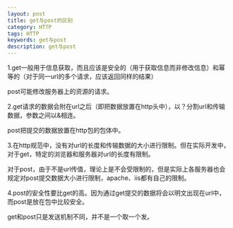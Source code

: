 ```yaml
---
layout: post
title: get与post的区别
category: HTTP
tags: HTTP
keywords: get与post
description: get与post
---
```


1.get一般用于信息获取，而且应该是安全的（用于获取信息而非修改信息）和幂等的（对于同一url的多个请求，应该返回同样的结果）

post可能修改服务器上的资源的请求。

2.get请求的数据会附在url之后（即把数据放置在http头中），以？分割url和传输数据，参数之间以&相连。

post把提交的数据放置在http包的包体中。

3.在http规范中，没有对url的长度和传输数据的大小进行限制。但在实际开发中，对于get，特定的浏览器和服务器对url的长度有限制。

对于post，由于不是url传值，理论上是不会受限制的，但是实际上各服务器也会规定对post提交数据大小进行限制，apache、iis都有自己的限制。

4.post的安全性要比get的高。因为通过get提交的数据将会以明文出现在url中，而post是放在包中比较安全。

get和post只是发送机制不同，并不是一个取一个发。
